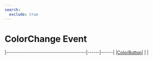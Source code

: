 ```yaml
---
search:
  exclude: true
---
```


<h1 class="heading"><span class="name">ColorChange Event</span></h1>

|----------------------------------------|------|------|
|[ColorButton](../objects/colorbutton.md)|&nbsp;|&nbsp;|
